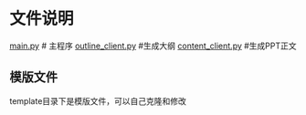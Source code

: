 # 文件说明
[main.py](main.py)  # 主程序
[outline_client.py](outline_client.py)  #生成大纲
[content_client.py](content_client.py)  #生成PPT正文

## 模版文件
template目录下是模版文件，可以自己克隆和修改
